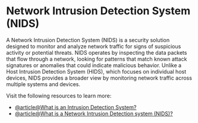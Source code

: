 # Network Intrusion Detection System (NIDS)

A Network Intrusion Detection System (NIDS) is a security solution designed to monitor and analyze network traffic for signs of suspicious activity or potential threats. NIDS operates by inspecting the data packets that flow through a network, looking for patterns that match known attack signatures or anomalies that could indicate malicious behavior. Unlike a Host Intrusion Detection System (HIDS), which focuses on individual host devices, NIDS provides a broader view by monitoring network traffic across multiple systems and devices.

Visit the following resources to learn more:
- [@article@What is an Intrusion Detection System?](https://www.paloaltonetworks.com/cyberpedia/what-is-an-intrusion-detection-system-ids)
- [@article@What is a Network Intrusion Detection system (NIDS)?](https://bunny.net/academy/security/what-is-network-intrusion-detection-nids/)
